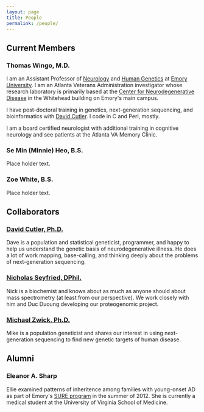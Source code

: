 ```yaml
---
layout: page
title: People
permalink: /people/
---
```


## **Current Members**

### Thomas Wingo, M.D.

I am an Assistant Professor of [Neurology](http://www.neurology.emory.edu/) and [Human Genetics](http://genetics.emory.edu/) at [Emory University](http://www.emory.edu/). I am an Atlanta Veterans Administration investigator whose research laboratory is primarily based at the [Center for Neurodegenerative Disease](http://cnd.emory.edu/) in the Whitehead building on Emory's main campus.

I have post-doctoral training in genetics, next-generation sequencing, and bioinformatics with [David Cutler](http://genetics.emory.edu/faculty/faculty.php?facultyid=541). I code in C and Perl, mostly.

I am a board certified neurologist with additional training in cognitive neurology and see patients at the Atlanta VA Memory Clinic.

### Se Min (Minnie) Heo, B.S.

Place holder text.

### Zoe White, B.S.

Place holder text.

## **Collaborators**

### [David Cutler, Ph.D.](http://genetics.emory.edu/faculty/faculty.php?facultyid=541)

Dave is a population and statistical geneticist, programmer, and happy to help us understand the genetic basis of neurodegenerative illness. He does a lot of work mapping, base-calling, and thinking deeply about the problems of next-generation sequencing.

### [Nicholas Seyfried, DPhil.](http://proteox.genetics.emory.edu/emory/people.html)

Nick is a biochemist and knows about as much as anyone should about mass spectrometry (at least from our perspective). We work closely with him and Duc Duoung developing our proteogenomic project.

### [Michael Zwick, Ph.D.](http://genetics.emory.edu/faculty/faculty.php?facultyid=411)

Mike is a population geneticist and shares our interest in using next-generation sequencing to find new genetic targets of human disease.

## **Alumni**

### Eleanor A. Sharp

Ellie examined patterns of inheritence among families with young-onset AD as part of Emory's [SURE program](http://www.cse.emory.edu/projects/students/sure.html) in the summer of 2012. She is currently a medical student at the University of Virginia School of Medicine.
